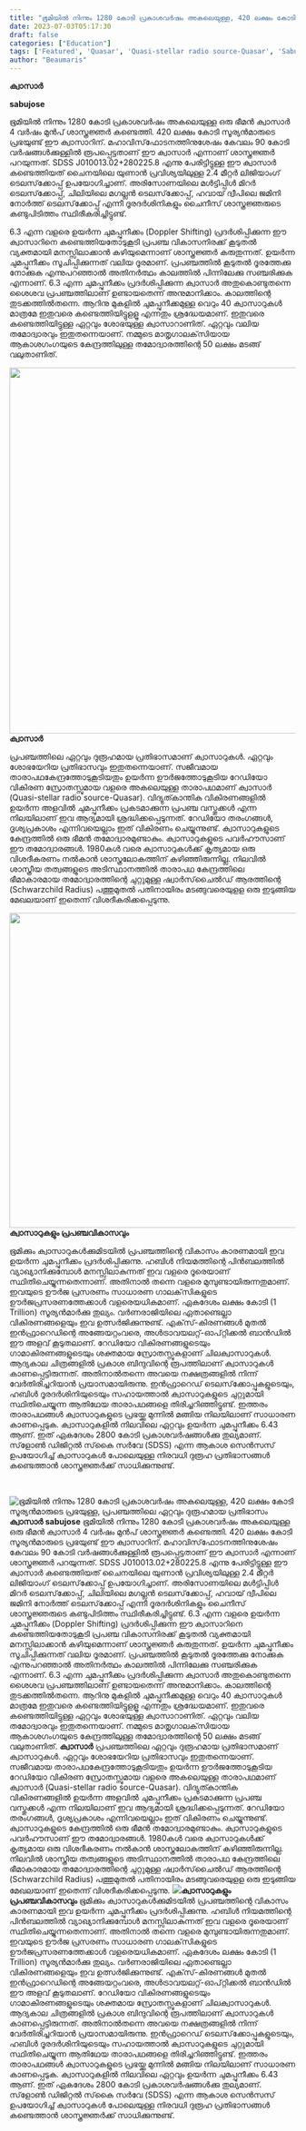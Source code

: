 ```yaml
---
title: "ഭൂമിയിൽ നിന്നും 1280 കോടി പ്രകാശവര്‍ഷം അകലെയുള്ള, 420 ലക്ഷം കോടി സൂര്യന്‍മാരുടെ പ്രഭയുള്ള,  പ്രപഞ്ചത്തിലെ ഏറ്റവും ദുരൂഹമായ പ്രതിഭാസം"
date: 2023-07-03T05:17:30
draft: false
categories: ["Education"]
tags: ['Featured', 'Quasar', 'Quasi-stellar radio source-Quasar', 'Sabu Jose', 'sabujose', 'Schwarzchild Radius']
author: "Beaumaris"
---
```


<strong>ക്വാസാർ</strong>

<strong>sabujose</strong>

ഭൂമിയിൽ നിന്നും 1280 കോടി പ്രകാശവര്‍ഷം അകലെയുള്ള ഒരു ഭീമന്‍ ക്വാസാർ 4 വർഷം മുൻപ് ശാസ്ത്രജ്ഞര്‍ കണ്ടെത്തി. 420 ലക്ഷം കോടി സൂര്യന്‍മാരുടെ പ്രഭയുണ്ട് ഈ ക്വാസാറിന്. മഹാവിസ്‌ഫോടനത്തിനുശേഷം കേവലം 90 കോടി വര്‍ഷങ്ങള്‍ക്കുള്ളില്‍ രൂപപ്പെട്ടതാണ് ഈ ക്വാസാർ എന്നാണ് ശാസ്ത്രജ്ഞര്‍ പറയുന്നത്. SDSS J010013.02+280225.8 എന്നു പേരിട്ടിട്ടുള്ള ഈ ക്വാസാര്‍ കണ്ടെത്തിയത് ചൈനയിലെ യുണാന്‍ പ്രവിശ്യയിലുള്ള 2.4 മീറ്റര്‍ ലിജിയാംഗ് ടെലസ്‌ക്കോപ്പ് ഉപയോഗിച്ചാണ്. അരിസോണയിലെ മള്‍ട്ടിപ്പിള്‍ മിറര്‍ ടെലസ്‌ക്കോപ്പ്, ചിലിയിലെ മഗല്ലന്‍ ടെലസ്‌ക്കോപ്പ്, ഹവായ് ദ്വീപിലെ ജമിനി നോര്‍ത്ത് ടെലസ്‌ക്കോപ്പ് എന്നീ ദൂരദര്‍ശിനികളും ചൈനീസ് ശാസ്ത്രജ്ഞരുടെ കണ്ടുപിടിത്തം സ്ഥിരീകരിച്ചിട്ടുണ്ട്.

6.3 എന്ന വളരെ ഉയര്‍ന്ന ചുമപ്പുനീക്കം (Doppler Shifting) പ്രദര്‍ശിപ്പിക്കുന്ന ഈ ക്വാസാറിനെ കണ്ടെത്തിയതോടുകൂടി പ്രപഞ്ച വികാസനിരക്ക് കൂടുതല്‍ വ്യക്തമായി മനസ്സിലാക്കാന്‍ കഴിയുമെന്നാണ് ശാസ്ത്രജ്ഞര്‍ കരുതുന്നത്. ഉയര്‍ന്ന ചുമപ്പുനീക്കം സൂചിപ്പിക്കുന്നത് വലിയ ദൂരമാണ്. പ്രപഞ്ചത്തില്‍ കൂടുതല്‍ ദൂരത്തേക്കു നോക്കുക എന്നുപറഞ്ഞാല്‍ അതിനര്‍ത്ഥം കാലത്തില്‍ പിന്നിലേക്കു സഞ്ചരിക്കുക എന്നാണ്. 6.3 എന്ന ചുമപ്പുനീക്കം പ്രദര്‍ശിപ്പിക്കുന്ന ക്വാസാര്‍ അതുകൊണ്ടുതന്നെ ശൈശവ പ്രപഞ്ചത്തിലാണ് ഉണ്ടായതെന്ന് അനുമാനിക്കാം. കാലത്തിന്റെ തുടക്കത്തില്‍തന്നെ. ആറിനു മുകളില്‍ ചുമപ്പുനീക്കമുള്ള വെറും 40 ക്വാസാറുകള്‍ മാത്രമേ ഇതുവരെ കണ്ടെത്തിയിട്ടുളളൂ എന്നതും ശ്രദ്ധേയമാണ്. ഇതുവരെ കണ്ടെത്തിയിട്ടുള്ള ഏറ്റവും ശോഭയുള്ള ക്വാസാറാണിത്. ഏറ്റവും വലിയ തമോദ്വാരവും ഇതുതന്നെയാണ്. നമ്മുടെ മാതൃഗാലക്‌സിയായ ആകാശഗംഗയുടെ കേന്ദ്രത്തിലുള്ള തമോദ്വാരത്തിന്റെ 50 ലക്ഷം മടങ്ങ് വലുതാണിത്.

<strong><a href="https://cdn.boolokam.com/articles/2023/07/qfff.jpg"><img class=" wp-image-401873 aligncenter" src="https://cdn.boolokam.com/articles/2023/07/qfff.jpg" alt="" width="597" height="645" /></a>ക്വാസാർ</strong>

പ്രപഞ്ചത്തിലെ ഏറ്റവും ദുരൂഹമായ പ്രതിഭാസമാണ് ക്വാസാറുകള്‍. ഏറ്റവും ശോഭയേറിയ പ്രതിഭാസവും ഇതുതന്നെയാണ്. സജീവമായ താരാപഥകേന്ദ്രത്തോടുകൂടിയതും ഉയര്‍ന്ന ഊര്‍ജത്തോടുകൂടിയ റേഡിയോ വികിരണ സ്രോതസ്സുമായ വളരെ അകലെയുള്ള താരാപഥമാണ് ക്വാസാര്‍ (Quasi-stellar radio source-Quasar). വിദ്യുത്കാന്തിക വികിരണങ്ങളില്‍ ഉയര്‍ന്ന അളവില്‍ ചുമപ്പുനീക്കം പ്രകടമാക്കുന്ന പ്രപഞ്ച വസ്തുക്കള്‍ എന്ന നിലയിലാണ് ഇവ ആദ്യമായി ശ്രദ്ധിക്കപ്പെടുന്നത്. റേഡിയോ തരംഗങ്ങള്‍, ദൃശ്യപ്രകാശം എന്നിവയെല്ലാം ഇത് വികിരണം ചെയ്യുന്നുണ്ട്. ക്വാസാറുകളുടെ കേന്ദ്രത്തില്‍ ഒരു ഭീമന്‍ തമോദ്വാരമുണ്ടാകും. ക്വാസാറുകളുടെ പവര്‍ഹൗസാണ് ഈ തമോദ്വാരങ്ങള്‍. 1980കള്‍ വരെ ക്വാസാറുകള്‍ക്ക് കൃത്യമായ ഒരു വിശദീകരണം നല്‍കാന്‍ ശാസ്ത്രലോകത്തിന് കഴിഞ്ഞിരുന്നില്ല. നിലവില്‍ ശാസ്ത്രീയ തത്വങ്ങളുടെ അടിസ്ഥാനത്തില്‍ താരാപഥ കേന്ദ്രത്തിലെ ഭീമാകാരമായ തമോദ്വാരത്തിന്റെ ചുറ്റുമുള്ള ഷ്വാര്‍സ്‌ചൈല്‍ഡ് ആരത്തിന്റെ (Schwarzchild Radius) പത്തുമുതല്‍ പതിനായിരം മടങ്ങുവരെയുളള ഒരു ഇടുങ്ങിയ മേഖലയാണ് ഇതെന്ന് വിശദീകരിക്കപ്പെടുന്നു.

<strong> <a href="https://cdn.boolokam.com/articles/2023/07/fqfffff.webp"><img class=" wp-image-401875 aligncenter" src="https://cdn.boolokam.com/articles/2023/07/fqfffff.webp" alt="" width="833" height="555" /></a>ക്വാസാറുകളും പ്രപഞ്ചവികാസവും</strong>

ഭൂമിക്കും ക്വാസാറുകള്‍ക്കുമിടയില്‍ പ്രപഞ്ചത്തിന്റെ വികാസം കാരണമായി ഇവ ഉയര്‍ന്ന ചുമപ്പുനീക്കം പ്രദര്‍ശിപ്പിക്കുന്നു. ഹബിള്‍ നിയമത്തിന്റെ പിന്‍ബലത്തില്‍ വ്യാഖ്യാനിക്കുമ്പോള്‍ മനസ്സിലാകുന്നത് ഇവ വളരെ ദൂരെയാണ് സ്ഥിതിചെയ്യുന്നതെന്നാണ്. അതിനാല്‍ തന്നെ വളരെ മുമ്പുണ്ടായിരുന്നതുമാണ്. ഇവയുടെ ഊര്‍ജ പ്രസരണം സാധാരണ ഗാലക്‌സികളുടെ ഊര്‍ജപ്രസരണത്തേക്കാള്‍ വളരെയധികമാണ്. ഏകദേശം ലക്ഷം കോടി (1 Trillion) സൂര്യന്‍മാര്‍ക്കു തുല്യം. വര്‍ണരാജിയിലെ ഏതാണ്ടെല്ലാ വികിരണങ്ങളെയും ഇവ ഉത്സര്‍ജിക്കുന്നുണ്ട്. എക്‌സ്-കിരണങ്ങള്‍ മുതല്‍ ഇന്‍ഫ്രാറെഡിന്റെ അങ്ങേയറ്റംവരെ, അള്‍ട്രാവയലറ്റ്-ഓപ്റ്റിക്കല്‍ ബാന്‍ഡില്‍ ഈ അളവ് കൂടുതലാണ്. റേഡിയോ വികിരണങ്ങളുടെയും ഗാമാകിരണങ്ങളുടെയും ശക്തമായ സ്രോതസ്സുകളാണ് ചിലക്വാസാറുകള്‍. ആദ്യകാല ചിത്രങ്ങളില്‍ പ്രകാശ ബിന്ദുവിന്റെ രൂപത്തിലാണ് ക്വാസാറുകള്‍ കാണപ്പെട്ടിരുന്നത്. അതിനാല്‍തന്നെ അവയെ നക്ഷത്രങ്ങളില്‍ നിന്ന് വേര്‍തിരിച്ചറിയാന്‍ പ്രയാസമായിരുന്നു. ഇന്‍ഫ്രാറെഡ് ടെലസ്‌ക്കോപ്പുകളുടെയും, ഹബിള്‍ ദൂരദര്‍ശിനിയുടെയും സഹായത്താല്‍ ക്വാസാറുകളുടെ ചുറ്റുമായി സ്ഥിതിചെയ്യുന്ന ആതിഥേയ താരാപഥങ്ങളെ തിരിച്ചറിഞ്ഞിട്ടുണ്ട്. ഇത്തരം താരാപഥങ്ങള്‍ ക്വാസാറുകളുടെ പ്രഭയ്ക്കു മുന്നില്‍ മങ്ങിയ നിലയിലാണ് സാധാരണ കാണപ്പെടുക. ക്വാസാറുകളില്‍ നിലവിലെ ഏറ്റവും ഉയര്‍ന്ന ചുമപ്പുനീക്കം 6.43 ആണ്. ഇത് ഏകദേശം 2800 കോടി പ്രകാശവര്‍ഷങ്ങള്‍ക്കു തുല്യമാണ്. സ്‌ളോണ്‍ ഡിജിറ്റല്‍ സ്‌കൈ സര്‍വേ (SDSS) എന്ന ആകാശ സെന്‍സസ് ഉപയോഗിച്ച് ക്വാസാറുകള്‍ പോലെയുള്ള നിരവധി ദുരൂഹ പ്രതിഭാസങ്ങള്‍ കണ്ടെത്താന്‍ ശാസ്ത്രജ്ഞര്‍ക്ക് സാധിക്കുന്നുണ്ട്.

&nbsp;


![ഭൂമിയിൽ നിന്നും 1280 കോടി പ്രകാശവര്‍ഷം അകലെയുള്ള, 420 ലക്ഷം കോടി സൂര്യന്‍മാരുടെ പ്രഭയുള്ള,  പ്രപഞ്ചത്തിലെ ഏറ്റവും ദുരൂഹമായ പ്രതിഭാസം](https://cdn.boolokam.com/articles/2023/07/qfff.jpg)**ക്വാസാർ** **sabujose** ഭൂമിയിൽ നിന്നും 1280 കോടി പ്രകാശവര്‍ഷം അകലെയുള്ള ഒരു ഭീമന്‍ ക്വാസാർ 4 വർഷം മുൻപ് ശാസ്ത്രജ്ഞര്‍ കണ്ടെത്തി. 420 ലക്ഷം കോടി സൂര്യന്‍മാരുടെ പ്രഭയുണ്ട് ഈ ക്വാസാറിന്. മഹാവിസ്‌ഫോടനത്തിനുശേഷം കേവലം 90 കോടി വര്‍ഷങ്ങള്‍ക്കുള്ളില്‍ രൂപപ്പെട്ടതാണ് ഈ ക്വാസാർ എന്നാണ് ശാസ്ത്രജ്ഞര്‍ പറയുന്നത്. SDSS J010013.02+280225.8 എന്നു പേരിട്ടിട്ടുള്ള ഈ ക്വാസാര്‍ കണ്ടെത്തിയത് ചൈനയിലെ യുണാന്‍ പ്രവിശ്യയിലുള്ള 2.4 മീറ്റര്‍ ലിജിയാംഗ് ടെലസ്‌ക്കോപ്പ് ഉപയോഗിച്ചാണ്. അരിസോണയിലെ മള്‍ട്ടിപ്പിള്‍ മിറര്‍ ടെലസ്‌ക്കോപ്പ്, ചിലിയിലെ മഗല്ലന്‍ ടെലസ്‌ക്കോപ്പ്, ഹവായ് ദ്വീപിലെ ജമിനി നോര്‍ത്ത് ടെലസ്‌ക്കോപ്പ് എന്നീ ദൂരദര്‍ശിനികളും ചൈനീസ് ശാസ്ത്രജ്ഞരുടെ കണ്ടുപിടിത്തം സ്ഥിരീകരിച്ചിട്ടുണ്ട്. 6.3 എന്ന വളരെ ഉയര്‍ന്ന ചുമപ്പുനീക്കം (Doppler Shifting) പ്രദര്‍ശിപ്പിക്കുന്ന ഈ ക്വാസാറിനെ കണ്ടെത്തിയതോടുകൂടി പ്രപഞ്ച വികാസനിരക്ക് കൂടുതല്‍ വ്യക്തമായി മനസ്സിലാക്കാന്‍ കഴിയുമെന്നാണ് ശാസ്ത്രജ്ഞര്‍ കരുതുന്നത്. ഉയര്‍ന്ന ചുമപ്പുനീക്കം സൂചിപ്പിക്കുന്നത് വലിയ ദൂരമാണ്. പ്രപഞ്ചത്തില്‍ കൂടുതല്‍ ദൂരത്തേക്കു നോക്കുക എന്നുപറഞ്ഞാല്‍ അതിനര്‍ത്ഥം കാലത്തില്‍ പിന്നിലേക്കു സഞ്ചരിക്കുക എന്നാണ്. 6.3 എന്ന ചുമപ്പുനീക്കം പ്രദര്‍ശിപ്പിക്കുന്ന ക്വാസാര്‍ അതുകൊണ്ടുതന്നെ ശൈശവ പ്രപഞ്ചത്തിലാണ് ഉണ്ടായതെന്ന് അനുമാനിക്കാം. കാലത്തിന്റെ തുടക്കത്തില്‍തന്നെ. ആറിനു മുകളില്‍ ചുമപ്പുനീക്കമുള്ള വെറും 40 ക്വാസാറുകള്‍ മാത്രമേ ഇതുവരെ കണ്ടെത്തിയിട്ടുളളൂ എന്നതും ശ്രദ്ധേയമാണ്. ഇതുവരെ കണ്ടെത്തിയിട്ടുള്ള ഏറ്റവും ശോഭയുള്ള ക്വാസാറാണിത്. ഏറ്റവും വലിയ തമോദ്വാരവും ഇതുതന്നെയാണ്. നമ്മുടെ മാതൃഗാലക്‌സിയായ ആകാശഗംഗയുടെ കേന്ദ്രത്തിലുള്ള തമോദ്വാരത്തിന്റെ 50 ലക്ഷം മടങ്ങ് വലുതാണിത്. **[](https://cdn.boolokam.com/articles/2023/07/qfff.jpg)ക്വാസാർ** പ്രപഞ്ചത്തിലെ ഏറ്റവും ദുരൂഹമായ പ്രതിഭാസമാണ് ക്വാസാറുകള്‍. ഏറ്റവും ശോഭയേറിയ പ്രതിഭാസവും ഇതുതന്നെയാണ്. സജീവമായ താരാപഥകേന്ദ്രത്തോടുകൂടിയതും ഉയര്‍ന്ന ഊര്‍ജത്തോടുകൂടിയ റേഡിയോ വികിരണ സ്രോതസ്സുമായ വളരെ അകലെയുള്ള താരാപഥമാണ് ക്വാസാര്‍ (Quasi-stellar radio source-Quasar). വിദ്യുത്കാന്തിക വികിരണങ്ങളില്‍ ഉയര്‍ന്ന അളവില്‍ ചുമപ്പുനീക്കം പ്രകടമാക്കുന്ന പ്രപഞ്ച വസ്തുക്കള്‍ എന്ന നിലയിലാണ് ഇവ ആദ്യമായി ശ്രദ്ധിക്കപ്പെടുന്നത്. റേഡിയോ തരംഗങ്ങള്‍, ദൃശ്യപ്രകാശം എന്നിവയെല്ലാം ഇത് വികിരണം ചെയ്യുന്നുണ്ട്. ക്വാസാറുകളുടെ കേന്ദ്രത്തില്‍ ഒരു ഭീമന്‍ തമോദ്വാരമുണ്ടാകും. ക്വാസാറുകളുടെ പവര്‍ഹൗസാണ് ഈ തമോദ്വാരങ്ങള്‍. 1980കള്‍ വരെ ക്വാസാറുകള്‍ക്ക് കൃത്യമായ ഒരു വിശദീകരണം നല്‍കാന്‍ ശാസ്ത്രലോകത്തിന് കഴിഞ്ഞിരുന്നില്ല. നിലവില്‍ ശാസ്ത്രീയ തത്വങ്ങളുടെ അടിസ്ഥാനത്തില്‍ താരാപഥ കേന്ദ്രത്തിലെ ഭീമാകാരമായ തമോദ്വാരത്തിന്റെ ചുറ്റുമുള്ള ഷ്വാര്‍സ്‌ചൈല്‍ഡ് ആരത്തിന്റെ (Schwarzchild Radius) പത്തുമുതല്‍ പതിനായിരം മടങ്ങുവരെയുളള ഒരു ഇടുങ്ങിയ മേഖലയാണ് ഇതെന്ന് വിശദീകരിക്കപ്പെടുന്നു. **[![](https://cdn.boolokam.com/articles/2023/07/fqfffff.webp)](https://cdn.boolokam.com/articles/2023/07/fqfffff.webp)ക്വാസാറുകളും പ്രപഞ്ചവികാസവും** ഭൂമിക്കും ക്വാസാറുകള്‍ക്കുമിടയില്‍ പ്രപഞ്ചത്തിന്റെ വികാസം കാരണമായി ഇവ ഉയര്‍ന്ന ചുമപ്പുനീക്കം പ്രദര്‍ശിപ്പിക്കുന്നു. ഹബിള്‍ നിയമത്തിന്റെ പിന്‍ബലത്തില്‍ വ്യാഖ്യാനിക്കുമ്പോള്‍ മനസ്സിലാകുന്നത് ഇവ വളരെ ദൂരെയാണ് സ്ഥിതിചെയ്യുന്നതെന്നാണ്. അതിനാല്‍ തന്നെ വളരെ മുമ്പുണ്ടായിരുന്നതുമാണ്. ഇവയുടെ ഊര്‍ജ പ്രസരണം സാധാരണ ഗാലക്‌സികളുടെ ഊര്‍ജപ്രസരണത്തേക്കാള്‍ വളരെയധികമാണ്. ഏകദേശം ലക്ഷം കോടി (1 Trillion) സൂര്യന്‍മാര്‍ക്കു തുല്യം. വര്‍ണരാജിയിലെ ഏതാണ്ടെല്ലാ വികിരണങ്ങളെയും ഇവ ഉത്സര്‍ജിക്കുന്നുണ്ട്. എക്‌സ്-കിരണങ്ങള്‍ മുതല്‍ ഇന്‍ഫ്രാറെഡിന്റെ അങ്ങേയറ്റംവരെ, അള്‍ട്രാവയലറ്റ്-ഓപ്റ്റിക്കല്‍ ബാന്‍ഡില്‍ ഈ അളവ് കൂടുതലാണ്. റേഡിയോ വികിരണങ്ങളുടെയും ഗാമാകിരണങ്ങളുടെയും ശക്തമായ സ്രോതസ്സുകളാണ് ചിലക്വാസാറുകള്‍. ആദ്യകാല ചിത്രങ്ങളില്‍ പ്രകാശ ബിന്ദുവിന്റെ രൂപത്തിലാണ് ക്വാസാറുകള്‍ കാണപ്പെട്ടിരുന്നത്. അതിനാല്‍തന്നെ അവയെ നക്ഷത്രങ്ങളില്‍ നിന്ന് വേര്‍തിരിച്ചറിയാന്‍ പ്രയാസമായിരുന്നു. ഇന്‍ഫ്രാറെഡ് ടെലസ്‌ക്കോപ്പുകളുടെയും, ഹബിള്‍ ദൂരദര്‍ശിനിയുടെയും സഹായത്താല്‍ ക്വാസാറുകളുടെ ചുറ്റുമായി സ്ഥിതിചെയ്യുന്ന ആതിഥേയ താരാപഥങ്ങളെ തിരിച്ചറിഞ്ഞിട്ടുണ്ട്. ഇത്തരം താരാപഥങ്ങള്‍ ക്വാസാറുകളുടെ പ്രഭയ്ക്കു മുന്നില്‍ മങ്ങിയ നിലയിലാണ് സാധാരണ കാണപ്പെടുക. ക്വാസാറുകളില്‍ നിലവിലെ ഏറ്റവും ഉയര്‍ന്ന ചുമപ്പുനീക്കം 6.43 ആണ്. ഇത് ഏകദേശം 2800 കോടി പ്രകാശവര്‍ഷങ്ങള്‍ക്കു തുല്യമാണ്. സ്‌ളോണ്‍ ഡിജിറ്റല്‍ സ്‌കൈ സര്‍വേ (SDSS) എന്ന ആകാശ സെന്‍സസ് ഉപയോഗിച്ച് ക്വാസാറുകള്‍ പോലെയുള്ള നിരവധി ദുരൂഹ പ്രതിഭാസങ്ങള്‍ കണ്ടെത്താന്‍ ശാസ്ത്രജ്ഞര്‍ക്ക് സാധിക്കുന്നുണ്ട്. 
